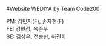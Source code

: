 #Website WEDIYA by Team Code200

PM: 김민지(F), 손자현(F) </br>
FE: 김민정, 옥준우 </br>
BE: 김상우, 전승한, 하진희 </br>
